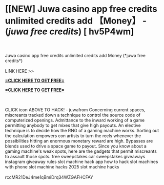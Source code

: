# [[NEW] Juwa casino app free credits unlimited credits add 【Money】 - (*juwa free credits*) [ hv5P4wm]
<br>
<br>Juwa casino app free credits unlimited credits add Money (*juwa free credits*)
<br>
<br>LINK HERE >> 

**[=CLICK HERE TO GET FREE=](https://www.google.com/url?q=https%3A%2F%2Fappbitly.com%2FuxHKU)**


**[=CLICK HERE TO GET FREE=](https://www.google.com/url?q=https%3A%2F%2Fappbitly.com%2FuxHKU)**


<br>
<br>CLICK  icon ABOVE TO HACK! - juwafrom Concerning current spaces, miscreants tracked down a technique to control the source code of computerized openings.  Admittance to the inward working of a game permitting anybody to get mixes that give high payouts.  An elective technique is to decide how the RNG of a gaming machine works.  Sorting out the calculation empowers con artists to turn the reels whenever the possibilities hitting an enormous monetary reward are high.  Bypasses are blends used to drive a space game to payout. Since you know about a gaming machine's weak spots, here are the gadgets that permit miscreants to assault those spots. free sweepstakes car sweepstakes giveaways instagram giveaway rules slot machine hack app how to hack slot machines with phone slot machine hacks 2025 slot machine hacks
<br>
<br>rccMR21DeJ4me1qBmiDrq34WZGAFHCFAY
<br>
